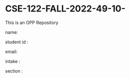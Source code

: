 # CSE-122-FALL-2022-49-10-
This is an OPP Repository

name:

student id :

email:

intake :

section :
